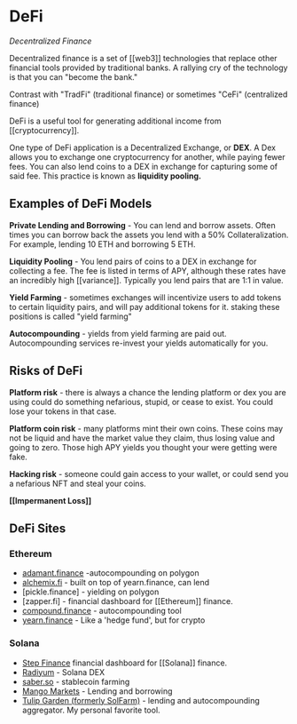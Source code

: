 # DeFi

_Decentralized Finance_

Decentralized finance is a set of [[web3]] technologies that replace other financial tools provided by traditional banks. A rallying cry of the technology is that you can
"become the bank."

Contrast with "TradFi" (traditional finance) or sometimes "CeFi" (centralized finance)

DeFi is a useful tool for generating additional income from [[cryptocurrency]].

One type of DeFi application is a Decentralized Exchange, or **DEX**. A Dex allows you to exchange one cryptocurrency for another, while paying fewer fees. You can also lend coins to a DEX in exchange for capturing some of said fee. This practice is known as **liquidity pooling.**

## Examples of DeFi Models

**Private Lending and Borrowing** - You can lend and borrow assets. Often times you can borrow back the assets you lend with a 50% Collateralization. For example, lending 10 ETH and borrowing 5 ETH.

**Liquidity Pooling** - You lend pairs of coins to a DEX in exchange for collecting a fee. The fee is listed in terms of APY, although these rates have an incredibly high [[variance]]. Typically you lend pairs that are 1:1 in value.

**Yield Farming** - sometimes exchanges will incentivize users to add tokens to certain liquidity pairs, and will pay additional tokens for it. staking these positions is called "yield farming"

**Autocompounding** - yields from yield farming are paid out. Autocompounding services re-invest your yields automatically for you.

## Risks of DeFi

**Platform risk** - there is always a chance the lending platform or dex you are using could do something nefarious, stupid, or cease to exist. You could lose your tokens in that case.

**Platform coin risk** - many platforms mint their own coins. These coins may not be liquid and have the market value they claim, thus losing value and going to zero. Those high APY yields you thought your were getting were fake.

**Hacking risk** - someone could gain access to your wallet, or could send you a nefarious NFT and steal your coins.

**[[Impermanent Loss]]**

## DeFi Sites

### Ethereum

- [adamant.finance](https://adamant.finance) -autocompounding on polygon
- [alchemix.fi](https://alchemix.fi/) - built on top of yearn.finance, can lend
- [pickle.finance] - yielding on polygon
- [zapper.fi] - financial dashboard for [[Ethereum]] finance.
- [compound.finance](https://compound.finance/) - autocompounding tool
- [yearn.finance](https://yearn.finance) - Like a 'hedge fund', but for crypto

### Solana

- [Step Finance](https://step.finance) financial dashboard for [[Solana]] finance.
- [Radiyum](https://raydium.io/) - Solana DEX
- [saber.so](https://saber.so) - stablecoin farming
- [Mango Markets](https://mango.markets/) - Lending and borrowing
- [Tulip Garden (formerly SolFarm)](https://tulip.garden) - lending and autocompounding aggregator. My personal favorite tool.
